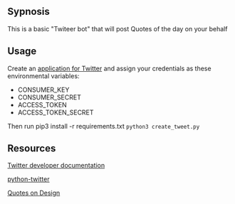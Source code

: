 ## Sypnosis
This is a basic "Twiteer bot" that will post Quotes of the day on your behalf

## Usage
Create an [application for Twitter](apps.twitter.com/) and assign your credentials as these
environmental variables:
+ CONSUMER_KEY
+ CONSUMER_SECRET
+ ACCESS_TOKEN
+ ACCESS_TOKEN_SECRET

Then run
pip3 install -r requirements.txt
`python3 create_tweet.py`

## Resources
[Twitter developer documentation](https://dev.twitter.com/)

[python-twitter](https://github.com/bear/python-twitter)

[Quotes on Design](http://quotesondesign.com/)
